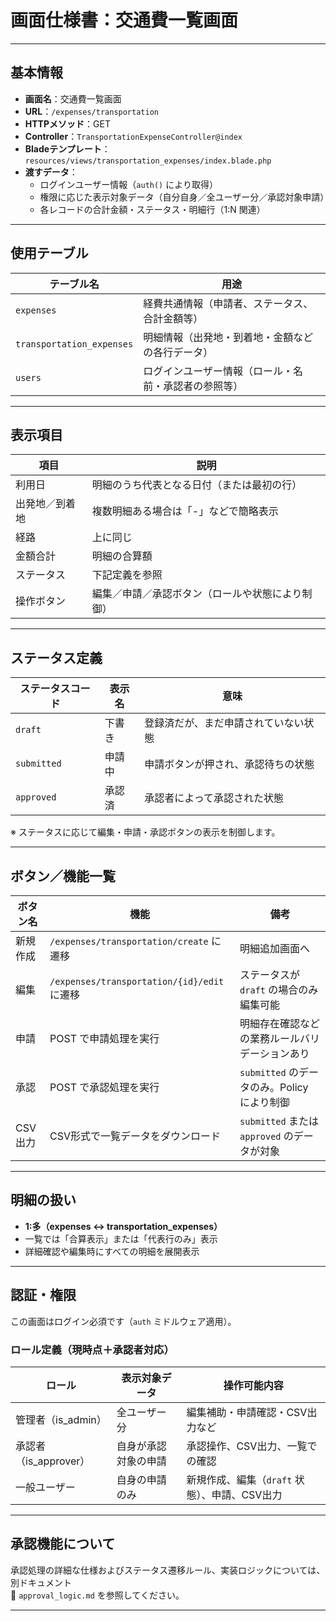 # 画面仕様書：交通費一覧画面

---

## 基本情報

- **画面名**：交通費一覧画面
- **URL**：`/expenses/transportation`
- **HTTPメソッド**：GET
- **Controller**：`TransportationExpenseController@index`
- **Bladeテンプレート**：`resources/views/transportation_expenses/index.blade.php`
- **渡すデータ**：
  - ログインユーザー情報（`auth()` により取得）
  - 権限に応じた表示対象データ（自分自身／全ユーザー分／承認対象申請）
  - 各レコードの合計金額・ステータス・明細行（1:N 関連）

---

## 使用テーブル

| テーブル名               | 用途                                         |
|--------------------------|----------------------------------------------|
| `expenses`               | 経費共通情報（申請者、ステータス、合計金額等）         |
| `transportation_expenses`| 明細情報（出発地・到着地・金額などの各行データ）        |
| `users`                  | ログインユーザー情報（ロール・名前・承認者の参照等）     |

---

## 表示項目

| 項目           | 説明                                |
|----------------|-------------------------------------|
| 利用日         | 明細のうち代表となる日付（または最初の行） |
| 出発地／到着地 | 複数明細ある場合は「-」などで簡略表示      |
| 経路           | 上に同じ                            |
| 金額合計       | 明細の合算額                         |
| ステータス     | 下記定義を参照                       |
| 操作ボタン     | 編集／申請／承認ボタン（ロールや状態により制御） |

---

## ステータス定義

| ステータスコード | 表示名   | 意味                                     |
|------------------|----------|------------------------------------------|
| `draft`          | 下書き   | 登録済だが、まだ申請されていない状態     |
| `submitted`      | 申請中   | 申請ボタンが押され、承認待ちの状態       |
| `approved`       | 承認済   | 承認者によって承認された状態             |

※ ステータスに応じて編集・申請・承認ボタンの表示を制御します。

---

## ボタン／機能一覧

| ボタン名     | 機能                                       | 備考                                                                  |
|--------------|--------------------------------------------|-----------------------------------------------------------------------|
| 新規作成     | `/expenses/transportation/create` に遷移   | 明細追加画面へ                                                        |
| 編集         | `/expenses/transportation/{id}/edit` に遷移 | ステータスが `draft` の場合のみ編集可能                              |
| 申請         | POST で申請処理を実行                      | 明細存在確認などの業務ルールバリデーションあり                         |
| 承認         | POST で承認処理を実行                      | `submitted` のデータのみ。Policy により制御                           |
| CSV出力      | CSV形式で一覧データをダウンロード          | `submitted` または `approved` のデータが対象                          |

---

## 明細の扱い

- **1:多（expenses ↔ transportation_expenses）**
- 一覧では「合算表示」または「代表行のみ」表示
- 詳細確認や編集時にすべての明細を展開表示

---

## 認証・権限

この画面はログイン必須です（`auth` ミドルウェア適用）。

### ロール定義（現時点＋承認者対応）

| ロール         | 表示対象データ               | 操作可能内容                                      |
|----------------|------------------------------|---------------------------------------------------|
| 管理者（is_admin） | 全ユーザー分                 | 編集補助・申請確認・CSV出力など                   |
| 承認者（is_approver） | 自身が承認対象の申請            | 承認操作、CSV出力、一覧での確認                   |
| 一般ユーザー     | 自身の申請のみ               | 新規作成、編集（`draft` 状態）、申請、CSV出力     |

---

## 承認機能について

承認処理の詳細な仕様およびステータス遷移ルール、実装ロジックについては、別ドキュメント  
📄 `approval_logic.md` を参照してください。

---
